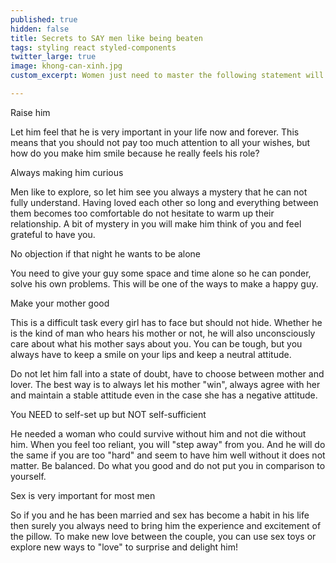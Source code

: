 ```yaml
---
published: true
hidden: false
title: Secrets to SAY men like being beaten
tags: styling react styled-components
twitter_large: true
image: khong-can-xinh.jpg
custom_excerpt: Women just need to master the following statement will make men drunk as long as charmed.

---
```


Raise him

Let him feel that he is very important in your life now and forever. This means that you should not pay too much attention to all your wishes, but how do you make him smile because he really feels his role?

Always making him curious

Men like to explore, so let him see you always a mystery that he can not fully understand. Having loved each other so long and everything between them becomes too comfortable do not hesitate to warm up their relationship. A bit of mystery in you will make him think of you and feel grateful to have you.

No objection if that night he wants to be alone

You need to give your guy some space and time alone so he can ponder, solve his own problems. This will be one of the ways to make a happy guy.

Make your mother good

This is a difficult task every girl has to face but should not hide. Whether he is the kind of man who hears his mother or not, he will also unconsciously care about what his mother says about you. You can be tough, but you always have to keep a smile on your lips and keep a neutral attitude.

Do not let him fall into a state of doubt, have to choose between mother and lover. The best way is to always let his mother "win", always agree with her and maintain a stable attitude even in the case she has a negative attitude.

You NEED to self-set up but NOT self-sufficient

He needed a woman who could survive without him and not die without him. When you feel too reliant, you will "step away" from you. And he will do the same if you are too "hard" and seem to have him well without it does not matter. Be balanced. Do what you good and do not put you in comparison to yourself.

Sex is very important for most men

So if you and he has been married and sex has become a habit in his life then surely you always need to bring him the experience and excitement of the pillow. To make new love between the couple, you can use sex toys or explore new ways to "love" to surprise and delight him!